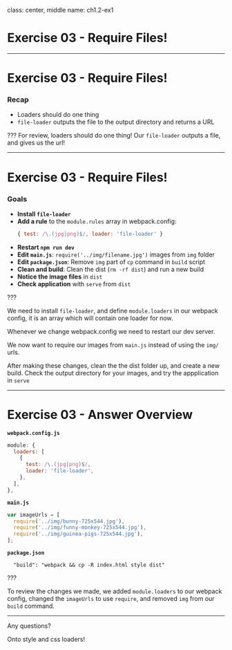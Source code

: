 class: center, middle
name: ch1.2-ex1

# Exercise 03 - Require Files!

---

# Exercise 03 - Require Files!

### Recap

- Loaders should do one thing
- `file-loader` outputs the file to the output directory and returns a URL

???
For review, loaders should do one thing!  Our `file-loader` outputs a file, and gives us the url!

---
# Exercise 03 - Require Files!

### Goals

- **Install `file-loader`**
- **Add a rule** to the `module.rules` array in webpack.config:
    ```js
    { test: /\.(jpg|png)$/, loader: 'file-loader' }
    ```
- **Restart `npm run dev`**
- **Edit `main.js`**: `require('../img/filename.jpg')` images from `img` folder
- **Edit `package.json`**: Remove `img` part of `cp` command in `build` script
- **Clean and build**: Clean the dist (`rm -rf dist`) and run a new build
- **Notice the image files** in `dist`
- **Check application** with `serve` from `dist`

???

We need to install `file-loader`, and define `module.loaders` in our webpack config, it is an array which will contain one loader for now.

Whenever we change webpack.config we need to restart our dev server.

We now want to require our images from `main.js` instead of using the `img/` urls.

After making these changes, clean the the dist folder up, and create a new build.  Check the output directory for your images, and try the appplication in `serve`

---

# Exercise 03 - Answer Overview

**`webpack.config.js`**

```js
module: {
  loaders: [
    {
      test: /\.(jpg|png)$/,
      loader: 'file-loader',
    },
  ],
},
```

**`main.js`**

```js
var imageUrls = [
  require('../img/bunny-725x544.jpg'),
  require('../img/funny-monkey-725x544.jpg'),
  require('../img/guinea-pigs-725x544.jpg'),
];
```

**`package.json`**
```
  "build": "webpack && cp -R index.html style dist"
```

???

To review the changes we made, we added `module.loaders` to our webpack config, changed the `imageUrls` to use `require`, and removed `img` from our `build` command.

-------

Any questions?

Onto style and css loaders!
